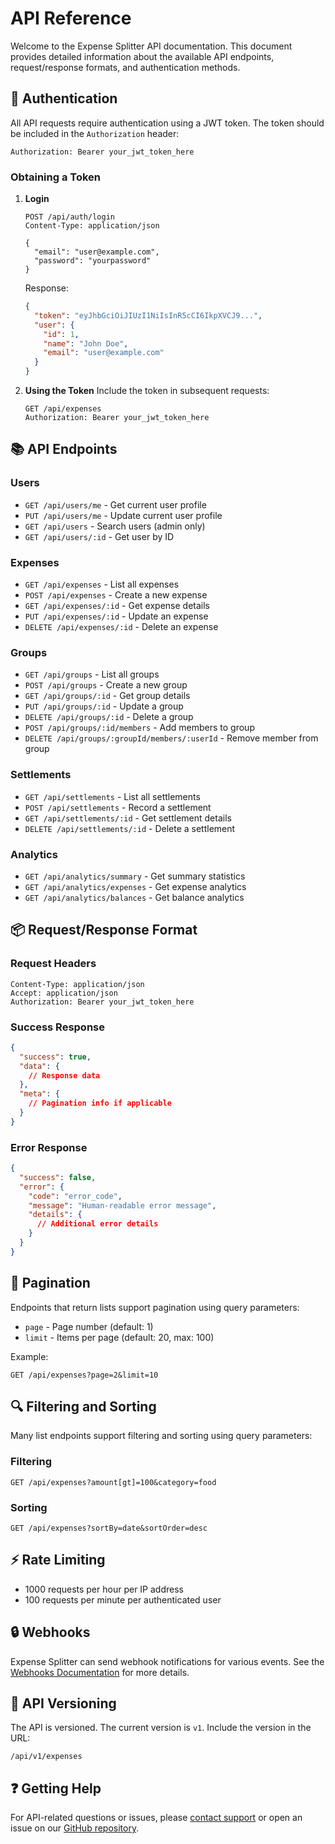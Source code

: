 # API Reference

Welcome to the Expense Splitter API documentation. This document provides detailed information about the available API endpoints, request/response formats, and authentication methods.

## 🔐 Authentication

All API requests require authentication using a JWT token. The token should be included in the `Authorization` header:

```http
Authorization: Bearer your_jwt_token_here
```

### Obtaining a Token

1. **Login**
   ```http
   POST /api/auth/login
   Content-Type: application/json
   
   {
     "email": "user@example.com",
     "password": "yourpassword"
   }
   ```

   Response:
   ```json
   {
     "token": "eyJhbGciOiJIUzI1NiIsInR5cCI6IkpXVCJ9...",
     "user": {
       "id": 1,
       "name": "John Doe",
       "email": "user@example.com"
     }
   }
   ```

2. **Using the Token**
   Include the token in subsequent requests:
   ```http
   GET /api/expenses
   Authorization: Bearer your_jwt_token_here
   ```

## 📚 API Endpoints

### Users

- `GET /api/users/me` - Get current user profile
- `PUT /api/users/me` - Update current user profile
- `GET /api/users` - Search users (admin only)
- `GET /api/users/:id` - Get user by ID

### Expenses

- `GET /api/expenses` - List all expenses
- `POST /api/expenses` - Create a new expense
- `GET /api/expenses/:id` - Get expense details
- `PUT /api/expenses/:id` - Update an expense
- `DELETE /api/expenses/:id` - Delete an expense

### Groups

- `GET /api/groups` - List all groups
- `POST /api/groups` - Create a new group
- `GET /api/groups/:id` - Get group details
- `PUT /api/groups/:id` - Update a group
- `DELETE /api/groups/:id` - Delete a group
- `POST /api/groups/:id/members` - Add members to group
- `DELETE /api/groups/:groupId/members/:userId` - Remove member from group

### Settlements

- `GET /api/settlements` - List all settlements
- `POST /api/settlements` - Record a settlement
- `GET /api/settlements/:id` - Get settlement details
- `DELETE /api/settlements/:id` - Delete a settlement

### Analytics

- `GET /api/analytics/summary` - Get summary statistics
- `GET /api/analytics/expenses` - Get expense analytics
- `GET /api/analytics/balances` - Get balance analytics

## 📦 Request/Response Format

### Request Headers

```http
Content-Type: application/json
Accept: application/json
Authorization: Bearer your_jwt_token_here
```

### Success Response

```json
{
  "success": true,
  "data": {
    // Response data
  },
  "meta": {
    // Pagination info if applicable
  }
}
```

### Error Response

```json
{
  "success": false,
  "error": {
    "code": "error_code",
    "message": "Human-readable error message",
    "details": {
      // Additional error details
    }
  }
}
```

## 🔄 Pagination

Endpoints that return lists support pagination using query parameters:

- `page` - Page number (default: 1)
- `limit` - Items per page (default: 20, max: 100)

Example:
```
GET /api/expenses?page=2&limit=10
```

## 🔍 Filtering and Sorting

Many list endpoints support filtering and sorting using query parameters:

### Filtering

```
GET /api/expenses?amount[gt]=100&category=food
```

### Sorting

```
GET /api/expenses?sortBy=date&sortOrder=desc
```

## ⚡ Rate Limiting

- 1000 requests per hour per IP address
- 100 requests per minute per authenticated user

## 🔒 Webhooks

Expense Splitter can send webhook notifications for various events. See the [Webhooks Documentation](/docs/api/webhooks) for more details.

## 📡 API Versioning

The API is versioned. The current version is `v1`. Include the version in the URL:

```
/api/v1/expenses
```

## ❓ Getting Help

For API-related questions or issues, please [contact support](/support) or open an issue on our [GitHub repository](https://github.com/yourusername/expense-splitter/issues).
